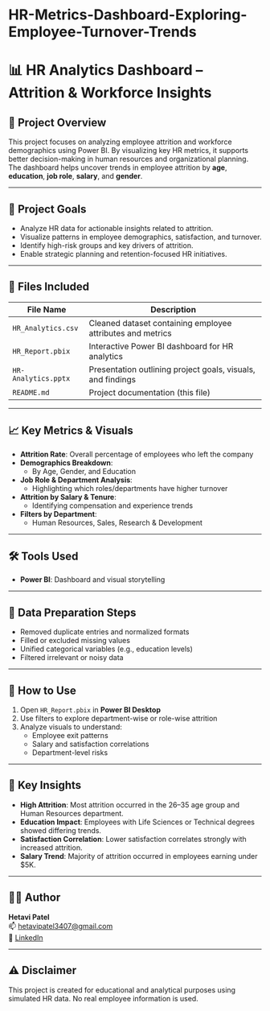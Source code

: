 # HR-Metrics-Dashboard-Exploring-Employee-Turnover-Trends
# 📊 HR Analytics Dashboard – Attrition & Workforce Insights

## 🧾 Project Overview

This project focuses on analyzing employee attrition and workforce demographics using Power BI. By visualizing key HR metrics, it supports better decision-making in human resources and organizational planning. The dashboard helps uncover trends in employee attrition by **age**, **education**, **job role**, **salary**, and **gender**.

---

## 🎯 Project Goals

- Analyze HR data for actionable insights related to attrition.
- Visualize patterns in employee demographics, satisfaction, and turnover.
- Identify high-risk groups and key drivers of attrition.
- Enable strategic planning and retention-focused HR initiatives.

---

## 📁 Files Included

| File Name               | Description                                                  |
|------------------------|--------------------------------------------------------------|
| `HR_Analytics.csv`      | Cleaned dataset containing employee attributes and metrics   |
| `HR_Report.pbix`        | Interactive Power BI dashboard for HR analytics              |
| `HR-Analytics.pptx`     | Presentation outlining project goals, visuals, and findings  |
| `README.md`             | Project documentation (this file)                            |

---

## 📈 Key Metrics & Visuals

- **Attrition Rate**: Overall percentage of employees who left the company
- **Demographics Breakdown**:
  - By Age, Gender, and Education
- **Job Role & Department Analysis**:
  - Highlighting which roles/departments have higher turnover
- **Attrition by Salary & Tenure**:
  - Identifying compensation and experience trends
- **Filters by Department**:
  - Human Resources, Sales, Research & Development

---

## 🛠 Tools Used

- **Power BI**: Dashboard and visual storytelling

---

## 🔧 Data Preparation Steps

- Removed duplicate entries and normalized formats
- Filled or excluded missing values
- Unified categorical variables (e.g., education levels)
- Filtered irrelevant or noisy data

---

## 📌 How to Use

1. Open `HR_Report.pbix` in **Power BI Desktop**
2. Use filters to explore department-wise or role-wise attrition
3. Analyze visuals to understand:
   - Employee exit patterns
   - Salary and satisfaction correlations
   - Department-level risks

---

## 📌 Key Insights

- **High Attrition**: Most attrition occurred in the 26–35 age group and Human Resources department.
- **Education Impact**: Employees with Life Sciences or Technical degrees showed differing trends.
- **Satisfaction Correlation**: Lower satisfaction correlates strongly with increased attrition.
- **Salary Trend**: Majority of attrition occurred in employees earning under $5K.

---

## 👩‍💼 Author

**Hetavi Patel**   
📫 hetavipatel3407@gmail.com  
🔗 [LinkedIn](https://www.linkedin.com)

---

## ⚠️ Disclaimer

This project is created for educational and analytical purposes using simulated HR data. No real employee information is used.

